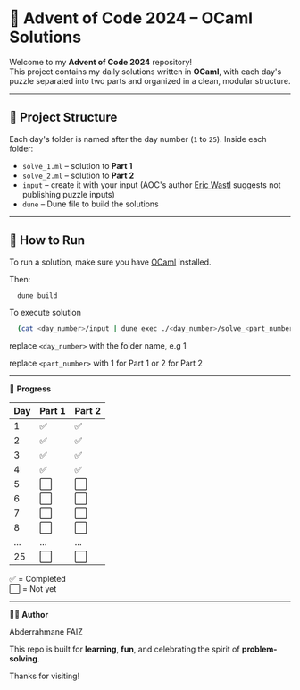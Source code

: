 # 🎄 Advent of Code 2024 – OCaml Solutions

Welcome to my **Advent of Code 2024** repository!  
This project contains my daily solutions written in **OCaml**, with each day's puzzle separated into two parts and organized in a clean, modular structure.

---

## 📁 Project Structure

Each day's folder is named after the day number (`1` to `25`). Inside each folder:

- `solve_1.ml` – solution to **Part 1**
- `solve_2.ml` – solution to **Part 2**
- `input` – create it with your input (AOC's author [Eric Wastl](https://was.tl/) suggests not publishing puzzle inputs)
- `dune` – Dune file to build the solutions


---

## 🚀 How to Run

To run a solution, make sure you have [OCaml](https://ocaml.org/) installed.

Then:

```bash
  dune build
```
To execute solution

```bash
  (cat <day_number>/input | dune exec ./<day_number>/solve_<part_number>.exe)
```
replace `<day_number>` with the folder name, e.g 1

replace `<part_number>` with 1 for Part 1 or 2 for Part 2

---


📅 **Progress**

| Day | Part 1 | Part 2 |
|-----|--------|--------|
| 1   | ✅     | ✅     |
| 2   | ✅     | ✅     |
| 3   | ✅     | ✅     |
| 4   | ✅     | ✅     |
| 5   | ⬜     | ⬜     |
| 6   | ⬜     | ⬜     |
| 7   | ⬜     | ⬜     |
| 8   | ⬜     | ⬜     |
| ... | ...    | ...    |
| 25  | ⬜     | ⬜     |


✅ = Completed  
⬜ = Not yet

---

🧑‍💻 **Author**

Abderrahmane FAIZ

This repo is built for **learning**, **fun**, and celebrating the spirit of **problem-solving**.

Thanks for visiting!

